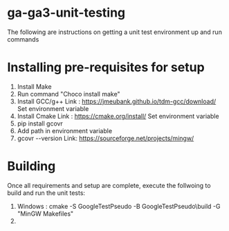 # ga-ga3-unit-testing
The following are instructions on getting a unit test environment up and run commands 
# Installing pre-requisites for setup 
1. Install Make
2. Run command "Choco install make"
3. Install GCC/g++
   Link :  https://jmeubank.github.io/tdm-gcc/download/
   Set environment variable
4. Install Cmake
   Link :  https://cmake.org/install/
   Set environment variable
5. pip install gcovr
6. Add path in environment variable
7. gcovr --version
   Link: https://sourceforge.net/projects/mingw/

# Building
Once all requirements and setup are complete, execute the follwoing to build and run the unit tests:
1. Windows : cmake -S GoogleTestPseudo -B GoogleTestPseudo\build -G "MinGW Makefiles"
2. 




